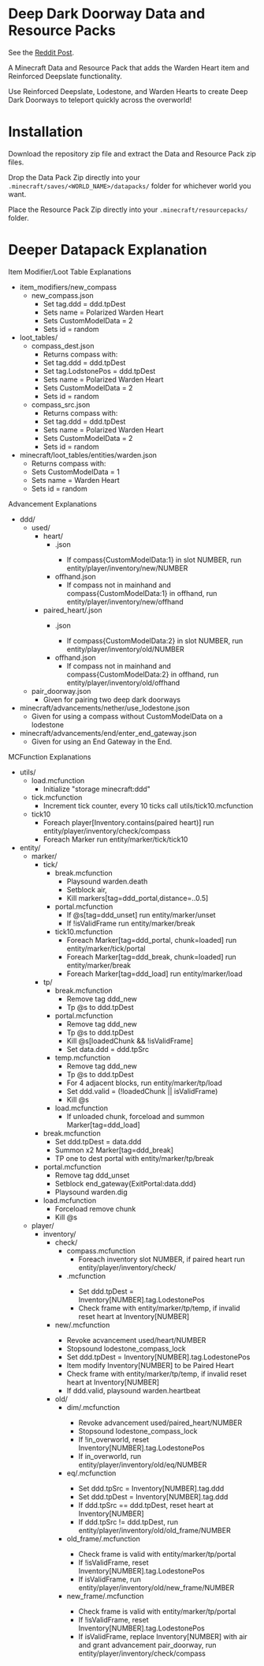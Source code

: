 # Deep Dark Doorway Data and Resource Packs
See the [Reddit Post](https://www.reddit.com/r/MinecraftCommands/comments/t6ruk6/added_a_warden_drop_to_activate_a_reinforced/).

A Minecraft Data and Resource Pack that adds the Warden Heart item and Reinforced Deepslate functionality.

Use Reinforced Deepslate, Lodestone, and Warden Hearts to create Deep Dark Doorways to teleport quickly across the overworld!

# Installation
Download the repository zip file and extract the Data and Resource Pack zip files.

Drop the Data Pack Zip directly into your `.minecraft/saves/<WORLD_NAME>/datapacks/` folder for whichever world you want.

Place the Resource Pack Zip directly into your `.minecraft/resourcepacks/` folder.

# Deeper Datapack Explanation
Item Modifier/Loot Table Explanations
* item_modifiers/new_compass
  * new_compass.json
    * Set tag.ddd = ddd.tpDest
    * Sets name = Polarized Warden Heart
    * Sets CustomModelData = 2
    * Sets id = random
* loot_tables/
  * compass_dest.json
    * Returns compass with:
    * Set tag.ddd = ddd.tpDest
    * Set tag.LodstonePos = ddd.tpDest
    * Sets name = Polarized Warden Heart
    * Sets CustomModelData = 2
    * Sets id = random
  * compass_src.json
    * Returns compass with:
    * Set tag.ddd = ddd.tpDest
    * Sets name = Polarized Warden Heart
    * Sets CustomModelData = 2
    * Sets id = random
* minecraft/loot_tables/entities/warden.json
  * Returns compass with:
  * Sets CustomModelData = 1
  * Sets name = Warden Heart
  * Sets id = random

Advancement Explanations
* ddd/
  * used/
    * heart/
      * <NUMBER>.json
        * If compass{CustomModelData:1} in slot NUMBER, run entity/player/inventory/new/NUMBER
      * offhand.json
        * If compass not in mainhand and compass{CustomModelData:1} in offhand, run entity/player/inventory/new/offhand
    * paired_heart/<NUMBER>.json
      * <NUMBER>.json
        * If compass{CustomModelData:2} in slot NUMBER, run entity/player/inventory/old/NUMBER
      * offhand.json
        * If compass not in mainhand and compass{CustomModelData:2} in offhand, run entity/player/inventory/old/offhand
  * pair_doorway.json
    * Given for pairing two deep dark doorways
* minecraft/advancements/nether/use_lodestone.json
  * Given for using a compass without CustomModelData on a lodestone
* minecraft/advancements/end/enter_end_gateway.json
  * Given for using an End Gateway in the End.

MCFunction Explanations
* utils/
  * load.mcfunction 
    * Initialize "storage minecraft:ddd"
  * tick.mcfunction
    * Increment tick counter, every 10 ticks call utils/tick10.mcfunction
  * tick10
    * Foreach player[Inventory.contains(paired heart)] run entity/player/inventory/check/compass
    * Foreach Marker run entity/marker/tick/tick10
* entity/
  * marker/
    * tick/
      * break.mcfunction
        * Playsound warden.death
        * Setblock air, 
        * Kill markers[tag=ddd_portal,distance=..0.5]
      * portal.mcfunction
        * If @s[tag=ddd_unset] run entity/marker/unset
      	* If !isValidFrame run entity/marker/break
      * tick10.mcfunction
        * Foreach Marker[tag=ddd_portal, chunk=loaded] run entity/marker/tick/portal
        * Foreach Marker[tag=ddd_break, chunk=loaded] run entity/marker/break
        * Foreach Marker[tag=ddd_load] run entity/marker/load
    * tp/
      * break.mcfunction
        * Remove tag ddd_new
        * Tp @s to ddd.tpDest
      * portal.mcfunction
        * Remove tag ddd_new
        * Tp @s to ddd.tpDest
        * Kill @s[loadedChunk && !isValidFrame]
        * Set data.ddd = ddd.tpSrc
      * temp.mcfunction
        * Remove tag ddd_new
        * Tp @s to ddd.tpDest
        * For 4 adjacent blocks, run entity/marker/tp/load
        * Set ddd.valid = (!loadedChunk || isValidFrame)
        * Kill @s
      * load.mcfunction
	      * If unloaded chunk, forceload and summon Marker[tag=ddd_load]
    * break.mcfunction
      * Set ddd.tpDest = data.ddd
      * Summon x2 Marker[tag=ddd_break]
      * TP one to dest portal with entity/marker/tp/break
    * portal.mcfunction
      * Remove tag ddd_unset
      * Setblock end_gateway{ExitPortal:data.ddd}
      * Playsound warden.dig
    * load.mcfunction
      * Forceload remove chunk
      * Kill @s
  * player/
    * inventory/
      * check/
        * compass.mcfunction
          * Foreach inventory slot NUMBER, if paired heart run entity/player/inventory/check/<NUMBER>
        * <NUMBER>.mcfunction
          * Set ddd.tpDest = Inventory[NUMBER].tag.LodestonePos
          * Check frame with entity/marker/tp/temp, if invalid reset heart at Inventory[NUMBER]
      * new/<NUMBER>.mcfunction
        * Revoke acvancement used/heart/NUMBER
        * Stopsound lodestone_compass_lock
        * Set ddd.tpDest = Inventory[NUMBER].tag.LodestonePos
        * Item modify Inventory[NUMBER] to be Paired Heart
        * Check frame with entity/marker/tp/temp, if invalid reset heart at Inventory[NUMBER]
        * If ddd.valid, playsound warden.heartbeat
      * old/
        * dim/<NUMBER>.mcfunction
          * Revoke advancement used/paired_heart/NUMBER
          * Stopsound lodestone_compass_lock
          * If !in_overworld, reset Inventory[NUMBER].tag.LodestonePos
          * If in_overworld, run entity/player/inventory/old/eq/NUMBER
        * eq/<NUMBER>.mcfunction
          * Set ddd.tpSrc = Inventory[NUMBER].tag.ddd
          * Set ddd.tpDest = Inventory[NUMBER].tag.ddd
          * If ddd.tpSrc == ddd.tpDest, reset heart at Inventory[NUMBER]
          * If ddd.tpSrc != ddd.tpDest, run entity/player/inventory/old/old_frame/NUMBER
        * old_frame/<NUMBER>.mcfunction
          * Check frame is valid with entity/marker/tp/portal
          * If !isValidFrame, reset Inventory[NUMBER].tag.LodestonePos
          * If isValidFrame, run entity/player/inventory/old/new_frame/NUMBER
        * new_frame/<NUMBER>.mcfunction
          * Check frame is valid with entity/marker/tp/portal
          * If !isValidFrame, reset Inventory[NUMBER].tag.LodestonePos
          * If isValidFrame, replace Inventory[NUMBER] with air and grant advancement pair_doorway, run entity/player/inventory/check/compass
